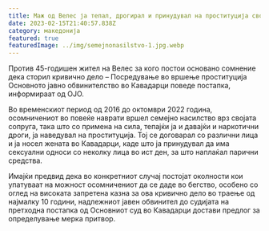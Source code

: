 ```yaml
---
title: Маж од Велес ја тепал, дрогирал и принудувал на проституција својата сопруга
date: 2023-02-15T21:40:57.838Z
category: македонија
featured: true
featuredImage: ../img/semejnonasilstvo-1.jpg.webp
---
```


Против 45-годишен жител на Велес за кого постои основано сомнение дека сторил кривично дело – Посредување во вршење проституција Основното јавно обвинителство во Кавадарци поведе постапка, информираат од ОЈО.

Во временскиот период од 2016 до октомври 2022 година, осомничениот во повеќе наврати вршел семејно насилство врз својата сопруга, така што со примена на сила, тепајќи ја и давајќи и наркотични дроги, ја наведувал на проституција. Тој се договарал со различни лица и ја носел жената во Кавадарци, каде што ја принудувал да има сексуални односи со неколку лица во ист ден, за што наплаќал парични средства.

Имајќи предвид дека во конкретниот случај постојат околности кои упатуваат на можност осомничениот да се даде во бегство, особено со оглед на високата запретена казна за ова кривично дело во траење од најмалку 10 години, надлежниот јавен обвинител до судијата на претходна постапка од Основниот суд во Кавадарци достави предлог за определување мерка притвор.​
